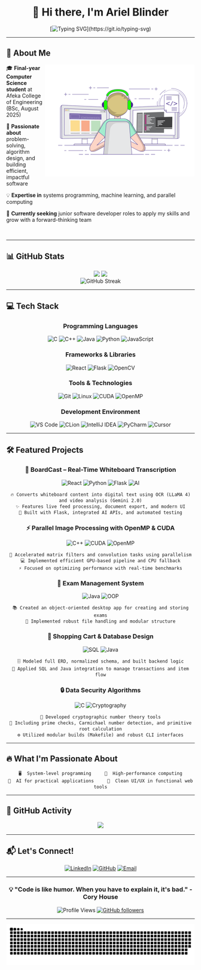<div align="center">
  
# 👋 Hi there, I'm Ariel Blinder

[![Typing SVG](https://readme-typing-svg.herokuapp.com?font=Fira+Code&duration=3000&pause=1000&color=2E9EF7&center=true&vCenter=true&width=600&lines=Computer+Science+Student+%40+Afeka+College;Passionate+Software+Developer;Problem+Solver+%26+Algorithm+Designer;Always+learning+new+technologies!)](https://git.io/typing-svg)

</div>

---

## 🧠 About Me

<img align="right" alt="Coding" width="400" src="https://raw.githubusercontent.com/devSouvik/devSouvik/master/gif3.gif">

🎓 **Final-year Computer Science student** at Afeka College of Engineering (BSc, August 2025)

🚀 **Passionate about** problem-solving, algorithm design, and building efficient, impactful software

💡 **Expertise in** systems programming, machine learning, and parallel computing

🎯 **Currently seeking** junior software developer roles to apply my skills and grow with a forward-thinking team

<br clear="both"/>

---

## 📊 GitHub Stats

<div align="center">
  <img height="180em" src="https://github-readme-stats.vercel.app/api?username=arielblinder&show_icons=true&theme=tokyonight&include_all_commits=true&count_private=true"/>
  <img height="180em" src="https://github-readme-stats.vercel.app/api/top-langs/?username=arielblinder&layout=compact&langs_count=8&theme=tokyonight"/>
</div>

<div align="center">
  <img src="https://github-readme-streak-stats.herokuapp.com/?user=arielblinder&theme=tokyonight" alt="GitHub Streak"/>
</div>

---

## 💻 Tech Stack

<div align="center">

### Programming Languages

![C](https://img.shields.io/badge/c-%2300599C.svg?style=for-the-badge&logo=c&logoColor=white)
![C++](https://img.shields.io/badge/c++-%2300599C.svg?style=for-the-badge&logo=c%2B%2B&logoColor=white)
![Java](https://img.shields.io/badge/java-%23ED8B00.svg?style=for-the-badge&logo=openjdk&logoColor=white)
![Python](https://img.shields.io/badge/python-3670A0?style=for-the-badge&logo=python&logoColor=ffdd54)
![JavaScript](https://img.shields.io/badge/javascript-%23323330.svg?style=for-the-badge&logo=javascript&logoColor=%23F7DF1E)

### Frameworks & Libraries

![React](https://img.shields.io/badge/react-%2320232a.svg?style=for-the-badge&logo=react&logoColor=%2361DAFB)
![Flask](https://img.shields.io/badge/flask-%23000.svg?style=for-the-badge&logo=flask&logoColor=white)
![OpenCV](https://img.shields.io/badge/opencv-%23white.svg?style=for-the-badge&logo=opencv&logoColor=white)

### Tools & Technologies

![Git](https://img.shields.io/badge/git-%23F05033.svg?style=for-the-badge&logo=git&logoColor=white)
![Linux](https://img.shields.io/badge/Linux-FCC624?style=for-the-badge&logo=linux&logoColor=black)
![CUDA](https://img.shields.io/badge/CUDA-76B900?style=for-the-badge&logo=nvidia&logoColor=white)
![OpenMP](https://img.shields.io/badge/OpenMP-447CAA?style=for-the-badge&logo=openmp&logoColor=white)

### Development Environment

![VS Code](https://img.shields.io/badge/Visual%20Studio%20Code-0078d7.svg?style=for-the-badge&logo=visual-studio-code&logoColor=white)
![CLion](https://img.shields.io/badge/CLion-black?style=for-the-badge&logo=clion&logoColor=white)
![IntelliJ IDEA](https://img.shields.io/badge/IntelliJIDEA-000000.svg?style=for-the-badge&logo=intellij-idea&logoColor=white)
![PyCharm](https://img.shields.io/badge/pycharm-143?style=for-the-badge&logo=pycharm&logoColor=black&color=black&labelColor=green)
![Cursor](https://img.shields.io/badge/Cursor-000000?style=for-the-badge&logo=cursor&logoColor=white)

</div>

---

## 🛠️ Featured Projects

<div align="center">

### 🎯 BoardCast – Real-Time Whiteboard Transcription

![React](https://img.shields.io/badge/React-61DAFB?style=flat-square&logo=react&logoColor=black)
![Python](https://img.shields.io/badge/Python-3776AB?style=flat-square&logo=python&logoColor=white)
![Flask](https://img.shields.io/badge/Flask-000000?style=flat-square&logo=flask&logoColor=white)
![AI](https://img.shields.io/badge/AI-FF6B6B?style=flat-square&logo=openai&logoColor=white)

```
🔥 Converts whiteboard content into digital text using OCR (LLaMA 4) and video analysis (Gemini 2.0)
✨ Features live feed processing, document export, and modern UI
🚀 Built with Flask, integrated AI APIs, and automated testing
```

### ⚡ Parallel Image Processing with OpenMP & CUDA

![C++](https://img.shields.io/badge/C++-00599C?style=flat-square&logo=cplusplus&logoColor=white)
![CUDA](https://img.shields.io/badge/CUDA-76B900?style=flat-square&logo=nvidia&logoColor=white)
![OpenMP](https://img.shields.io/badge/OpenMP-447CAA?style=flat-square&logo=openmp&logoColor=white)

```
🚀 Accelerated matrix filters and convolution tasks using parallelism
💻 Implemented efficient GPU-based pipeline and CPU fallback
⚡ Focused on optimizing performance with real-time benchmarks
```

### 🏫 Exam Management System

![Java](https://img.shields.io/badge/Java-ED8B00?style=flat-square&logo=openjdk&logoColor=white)
![OOP](https://img.shields.io/badge/OOP-4CAF50?style=flat-square&logo=java&logoColor=white)

```
📚 Created an object-oriented desktop app for creating and storing exams
🔧 Implemented robust file handling and modular structure
```

### 🛒 Shopping Cart & Database Design

![SQL](https://img.shields.io/badge/SQL-336791?style=flat-square&logo=postgresql&logoColor=white)
![Java](https://img.shields.io/badge/Java-ED8B00?style=flat-square&logo=openjdk&logoColor=white)

```
🗄️ Modeled full ERD, normalized schema, and built backend logic
🔄 Applied SQL and Java integration to manage transactions and item flow
```

### 🔒 Data Security Algorithms

![C](https://img.shields.io/badge/C-00599C?style=flat-square&logo=c&logoColor=white)
![Cryptography](https://img.shields.io/badge/Cryptography-FF6B35?style=flat-square&logo=letsencrypt&logoColor=white)

```
🔐 Developed cryptographic number theory tools
🧮 Including prime checks, Carmichael number detection, and primitive root calculation
⚙️ Utilized modular builds (Makefile) and robust CLI interfaces
```

</div>

---

## 🔥 What I'm Passionate About

<div align="center">

```
🖥️  System-level programming     🚀  High-performance computing
🤖  AI for practical applications     🎨  Clean UI/UX in functional web tools
```

</div>

---

## 🌟 GitHub Activity

<div align="center">
  <img src="https://github-readme-activity-graph.vercel.app/graph?username=arielblinder&theme=tokyo-night&hide_border=true&area=true" />
</div>

---

## 📬 Let's Connect!

<div align="center">

[![LinkedIn](https://img.shields.io/badge/LinkedIn-0077B5?style=for-the-badge&logo=linkedin&logoColor=white)](https://www.linkedin.com/in/ariel-blinder)
[![GitHub](https://img.shields.io/badge/GitHub-100000?style=for-the-badge&logo=github&logoColor=white)](https://github.com/arielblinder)
[![Email](https://img.shields.io/badge/Email-D14836?style=for-the-badge&logo=gmail&logoColor=white)](mailto:arielxblinder@gmail.com)

</div>

---

<div align="center">
  
### 💡 "Code is like humor. When you have to explain it, it's bad." - Cory House

![Profile Views](https://komarev.com/ghpvc/?username=arielblinder&label=Profile%20views&color=0e75b6&style=flat)
[![GitHub followers](https://img.shields.io/github/followers/arielblinder?label=Follow&style=social)](https://github.com/arielblinder)

</div>

---

<div align="center">
  <img src="https://raw.githubusercontent.com/platane/platane/output/github-contribution-grid-snake-dark.svg" alt="GitHub Contribution Grid Snake Animation" />
</div>
